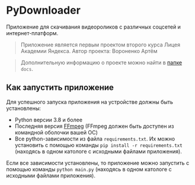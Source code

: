 # PyDownloader
Приложение для скачивания видеороликов с различных соцсетей и интернет-платформ.

> Приложение является первым проектом второго курса Лицея Академии Яндекса.
> Автор проекта: Вороненко Артём

> Дополнительную информацию о проекте можно найти в [папке](https://github.com/arsyst/pydownloader/tree/main/docs) `docs`.

## Как запустить приложение

Для успешного запуска приложения на устройстве должны быть установлены:

* Python версии 3.8 и более
* Последняя версия [FFmpeg](https://www.ffmpeg.org/) (FFmpeg должен быть доступен из командной оболочки вашей ОС)
* Все python-зависимости из файла `requirements.txt`. Их можно установить с помощью команды
`pip install -r requirements.txt` (находясь в одном катологе с исходными файлами приложения).

Если все зависимости установлены, то приложение можно запустить с помощью команды `python main.py` 
(находясь в одном катологе с исходными файлами приложения).

